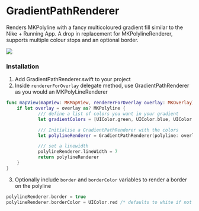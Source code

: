 # GradientPathRenderer

Renders MKPolyline with a fancy multicoloured gradient fill similar to the Nike + Running App.
A drop in replacement for MKPolylineRenderer, supports multiple colour stops and an optional border.  

![](http://i.imgur.com/6fFwni0.png)

### Installation
1. Add GradientPathRenderer.swift to your project
2. Inside `rendererForOverlay` delegate method, use GradientPathRenderer as you would an MKPolyLineRenderer
```swift
func mapView(mapView: MKMapView, rendererForOverlay overlay: MKOverlay) -> MKOverlayRenderer {
    if let overlay = overlay as? MKPolyline {
            /// define a list of colors you want in your gradient
            let gradientColors = [UIColor.green, UIColor.blue, UIColor.yellow, UIColor.red]

            /// Initialise a GradientPathRenderer with the colors
            let polylineRenderer = GradientPathRenderer(polyline: overlay, colors: gradientColors)

            /// set a linewidth
            polylineRenderer.lineWidth = 7
            return polylineRenderer
    }
}
```

3. Optionally include `border` and `borderColor` variables to render a border on the polyline
```swift
polylineRenderer.border = true
polylineRenderer.borderColor = UIColor.red /* defaults to white if not specified*/
```

